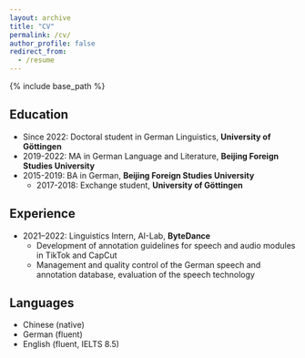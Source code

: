 ```yaml
---
layout: archive
title: "CV"
permalink: /cv/
author_profile: false
redirect_from:
  - /resume
---
```


{% include base_path %}

Education
-
* Since 2022: Doctoral student in German Linguistics, **University of Göttingen**
* 2019-2022: MA in German Language and Literature, **Beijing Foreign Studies University**
* 2015-2019: BA in German, **Beijing Foreign Studies University**
  + 2017-2018: Exchange student, **University of Göttingen**

Experience 
---
* 2021–2022: Linguistics Intern, AI-Lab, **ByteDance**
  +	Development of annotation guidelines for speech and audio modules in TikTok and CapCut
  +	Management and quality control of the German speech and annotation database, evaluation of the speech technology

Languages 
-
* Chinese (native)
* German (fluent)
* English (fluent, IELTS 8.5)
